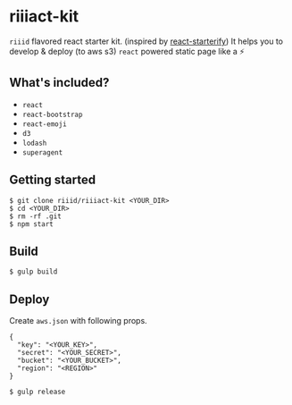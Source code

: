 # riiiact-kit

`riiid` flavored react starter kit. (inspired by [react-starterify](https://github.com/Granze/react-starterify)) It helps you to develop & deploy (to aws s3) `react` powered static page like a :zap:

## What's included?

* `react`
* `react-bootstrap`
* `react-emoji`
* `d3`
* `lodash`
* `superagent`

## Getting started

```
$ git clone riiid/riiiact-kit <YOUR_DIR>
$ cd <YOUR_DIR>
$ rm -rf .git
$ npm start
```

## Build

```
$ gulp build
```

## Deploy

Create `aws.json` with following props.

```
{
  "key": "<YOUR_KEY>",
  "secret": "<YOUR_SECRET>",
  "bucket": "<YOUR_BUCKET>",
  "region": "<REGION>"
}
```

```
$ gulp release
```
